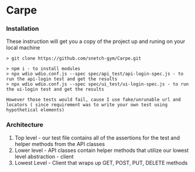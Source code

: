 # Carpe
### Installation
These instruction will get you a copy of the project up and runing on your local machine

````
> git clone https://github.com/snetch-gym/Carpe.git

> npm i - to install modules
> npx wdio wdio.conf.js --spec spec/api_test/api-login-spec.js - to run the api-login test and get the results
> npx wdio wdio.conf.js --spec spec/ui_test/ui-login-spec.js - to run the ui-login test and get the results

However those tests would fail, cause I use fake/unrunable url and locators ( since requirement was to write your own test using hypothetical elements)

````

### Architecture
1. Top level - our test file contains all of the assertions for the test and helper methods from the API classes
2. Lower level - API classes contain helper methods that utilize our lowest level abstraction - client
3. Lowest Level - Client that wraps up GET, POST, PUT, DELETE methods